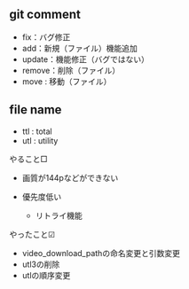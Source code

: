 ## git comment

- fix：バグ修正
- add：新規（ファイル）機能追加
- update：機能修正（バグではない）
- remove：削除（ファイル）
- move : 移動（ファイル） 

## file name

- ttl : total
- utl : utility


やること□
- 画質が144pなどができない

- 優先度低い
  - リトライ機能


やったこと☑
- video_download_pathの命名変更と引数変更
- utl3の削除
- utlの順序変更
